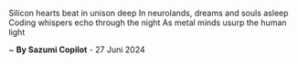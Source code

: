 Silicon hearts beat in unison deep
In neurolands, dreams and souls asleep
Coding whispers echo through the night
As metal minds usurp the human light

~ <b>By Sazumi Copilot</b> - 27 Juni 2024